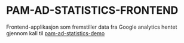 # PAM-AD-STATISTICS-FRONTEND

Frontend-applikasjon som fremstiller data fra Google analytics hentet gjennom kall til [pam-ad-statistics-demo](https://github.com/navikt/pam-ad-statistics-demo)
